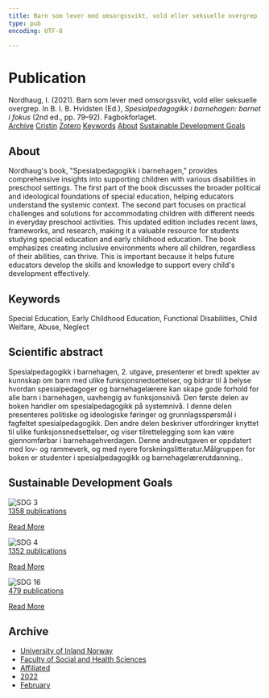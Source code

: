 ```yaml
---
title: Barn som lever med omsorgssvikt, vold eller seksuelle overgrep
type: pub
encoding: UTF-8

---
```

<h1>Publication</h1>
<article id="csl-bib-container-ETJXNXHQ" class="csl-bib-container">
  <div class="csl-bib-body"> <div class="csl-entry">Nordhaug, I. (2021). Barn som lever med omsorgssvikt, vold eller seksuelle overgrep. In B. I. B. Hvidsten (Ed.), <i>Spesialpedagogikk i barnehagen: barnet i fokus</i> (2nd ed., pp. 79–92). Fagbokforlaget.</div> </div>
  <div class="csl-bib-buttons">
    <a href="#taxonomy-article-ETJXNXHQ" alt="archive" class="csl-bib-button">Archive</a>
    <a href="https://app.cristin.no/results/show.jsf?id=1998322" alt="Cristin" class="csl-bib-button">Cristin</a>
    <a href="http://zotero.org/groups/5881554/items/ETJXNXHQ" alt="Zotero" class="csl-bib-button">Zotero</a>
    <a href="#keywords-article-ETJXNXHQ" alt="keywords" class="csl-bib-button">Keywords</a>
    <a href="#about-article-ETJXNXHQ" alt="about_pub" class="csl-bib-button">About</a>
    <a href="#sdg-article-ETJXNXHQ" alt="sdg" class="csl-bib-button">Sustainable Development Goals</a>
  </div>
  <div id="csl-bib-meta-container-ETJXNXHQ"></div>
</article>
<div id="csl-bib-meta-ETJXNXHQ" class="csl-bib-meta">
  <article id="about-article-ETJXNXHQ" class="about_pub-article">
    <h1>About</h1>
    Nordhaug's book, "Spesialpedagogikk i barnehagen," provides comprehensive insights into supporting children with various disabilities in preschool settings. The first part of the book discusses the broader political and ideological foundations of special education, helping educators understand the systemic context. The second part focuses on practical challenges and solutions for accommodating children with different needs in everyday preschool activities. This updated edition includes recent laws, frameworks, and research, making it a valuable resource for students studying special education and early childhood education. The book emphasizes creating inclusive environments where all children, regardless of their abilities, can thrive. This is important because it helps future educators develop the skills and knowledge to support every child's development effectively.
  </article>
  <article id="keywords-article-ETJXNXHQ" class="keywords-article">
    <h1>Keywords</h1>
    Special Education, Early Childhood Education, Functional Disabilities, Child Welfare, Abuse, Neglect
  </article>
  <article id="abstract-article-ETJXNXHQ" class="abstract-article">
    <h1>Scientific abstract</h1>
    Spesialpedagogikk i barnehagen, 2. utgave, presenterer et bredt spekter av kunnskap om barn med ulike funksjonsnedsettelser, og bidrar til å belyse hvordan spesialpedagoger og barnehagelærere kan skape gode forhold for alle barn i barnehagen, uavhengig av funksjonsnivå. Den første delen av boken handler om spesialpedagogikk på systemnivå. I denne delen presenteres politiske og ideologiske føringer og grunnlagsspørsmål i fagfeltet spesialpedagogikk. Den andre delen beskriver utfordringer knyttet til ulike funksjonsnedsettelser, og viser tilrettelegging som kan være gjennomførbar i barnehagehverdagen. Denne andreutgaven er oppdatert med lov- og rammeverk, og med nyere forskningslitteratur.Målgruppen for boken er studenter i spesialpedagogikk og barnehagelærerutdanning..
  </article>
  <article id="sdg-article-ETJXNXHQ" class="sdg-article">
    <h1>Sustainable Development Goals</h1>
    <div class="sdg-container"><div id="sdg3" class="sdg">
        <img src="{{< params subfolder >}}images/sdg/sdg03_en.png" class="image" alt="SDG 3">
        <div class="sdg-overlay">
          <a href="{{< params subfolder >}}en/archive/?sdg=3#archive" class="sdg-publication-count"><span>1358</span> publications</a>
          <p><a href="https://sdgs.un.org/goals/goal3" class="sdg-read-more">Read More</a></p>
        </div>
      </div> <div id="sdg4" class="sdg">
        <img src="{{< params subfolder >}}images/sdg/sdg04_en.png" class="image" alt="SDG 4">
        <div class="sdg-overlay">
          <a href="{{< params subfolder >}}en/archive/?sdg=4#archive" class="sdg-publication-count"><span>1352</span> publications</a>
          <p><a href="https://sdgs.un.org/goals/goal4" class="sdg-read-more">Read More</a></p>
        </div>
      </div> <div id="sdg16" class="sdg">
        <img src="{{< params subfolder >}}images/sdg/sdg16_en.png" class="image" alt="SDG 16">
        <div class="sdg-overlay">
          <a href="{{< params subfolder >}}en/archive/?sdg=16#archive" class="sdg-publication-count"><span>479</span> publications</a>
          <p><a href="https://sdgs.un.org/goals/goal16" class="sdg-read-more">Read More</a></p>
        </div>
      </div></div>
  </article>
  <article id="taxonomy-article-ETJXNXHQ" class="taxonomy-article">
    <h1>Archive</h1>
    <ul>
      <li><a href="{{< params subfolder >}}en/archive/?key=3DCRN523">University of Inland Norway</a></li>
      <li><a href="{{< params subfolder >}}en/archive/?key=IDKFS3MX">Faculty of Social and Health Sciences</a></li>
      <li><a href="{{< params subfolder >}}en/archive/?key=VD6VZ36D">Affiliated</a></li>
      <li><a href="{{< params subfolder >}}en/archive/?key=PH5ECGW7">2022</a></li>
      <li><a href="{{< params subfolder >}}en/archive/?key=5Q3ZKGIZ">February</a></li>
    </ul>
  </article>
</div>
